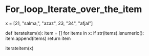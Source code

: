 # For_loop_Iterate_over_the_item

x = [21, "salma,", "azaz", 23, "34", "afjal"]

def iterateitem(x):
    item = []
    for items in x:
        if str(items).isnumeric():
            item.append(items)
    return item

iterateitem(x)
